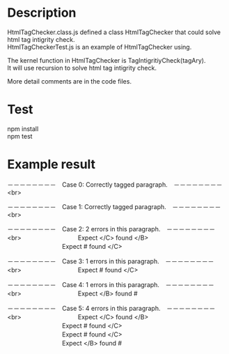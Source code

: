 # Description
HtmlTagChecker.class.js defined a class HtmlTagChecker that could solve html tag intigrity check.  
HtmlTagCheckerTest.js is an example of HtmlTagChecker using.  

The kernel function in HtmlTagChecker is TagIntigritiyCheck(tagAry).  
It will use recursion to solve html tag intigrity check.  

More detail comments are in the code files.

# Test
npm install  
npm test

# Example result
－－－－－－－－　Case 0: Correctly tagged paragraph.　－－－－－－－－\<br>

－－－－－－－－　Case 1: Correctly tagged paragraph.　－－－－－－－－\<br>

－－－－－－－－　Case 2: 2 errors in this paragraph.　－－－－－－－－\<br>
　　　　　　　　　Expect \</C\> found \</B\>  
　　　　　　　　　Expect # found \</C\>  

－－－－－－－－　Case 3: 1 errors in this paragraph.　－－－－－－－－\<br>
　　　　　　　　　Expect # found \</C\>  

－－－－－－－－　Case 4: 1 errors in this paragraph.　－－－－－－－－\<br>
　　　　　　　　　Expect \</B\> found #  

－－－－－－－－　Case 5: 4 errors in this paragraph.　－－－－－－－－\<br>
　　　　　　　　　Expect \</C\> found \</B\>  
　　　　　　　　　Expect # found \</C\>  
　　　　　　　　　Expect # found \</C\>  
　　　　　　　　　Expect \</B\> found #  
